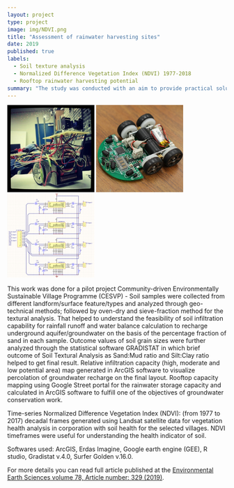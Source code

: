 ```yaml
---
layout: project
type: project
image: img/NDVI.png
title: "Assessment of rainwater harvesting sites"
date: 2019
published: true
labels:
  - Soil texture analysis
  - Normalized Difference Vegetation Index (NDVI) 1977-2018
  - Rooftop rainwater harvesting potential
summary: "The study was conducted with an aim to provide practical solution for the groundwater management in villages of the North-West Delhi, India. LANDSAT remote-sensing datasets for the last four decades (1977–2018) were assessed to determine changes in vegetation cover at the selected sites."
---
```


<div class="text-center p-4">
  <img width="200px" src="../img/micromouse/micromouse-robot.png" class="img-thumbnail" >
  <img width="200px" src="../img/micromouse/micromouse-robot-2.jpg" class="img-thumbnail" >
  <img width="200px" src="../img/micromouse/micromouse-circuit.png" class="img-thumbnail" >
</div>

This work was done for a pilot project Community-driven Environmentally Sustainable Village Programme (CESVP) - Soil samples were collected from different landform/surface feature/types and analyzed through geo-technical methods; followed by oven-dry and sieve-fraction method for the textural analysis. That helped to understand the feasibility of soil infiltration capability for rainfall runoff and water balance calculation to recharge underground aquifer/groundwater on the basis of the percentage fraction of sand in each sample. Outcome values of soil grain sizes were further analyzed through the statistical software GRADISTAT in which brief outcome of Soil Textural Analysis as Sand:Mud ratio and Silt:Clay ratio helped to get final result. Relative infiltration capacity (high, moderate and low potential area) map generated in ArcGIS software to visualize percolation of groundwater recharge on the final layout. Rooftop capacity mapping using Google Street portal for the rainwater storage capacity and calculated in ArcGIS software to fulfill one of the objectives of groundwater conservation work.

Time-series Normalized Difference Vegetation Index (NDVI): (from 1977 to 2017) decadal frames generated using Landsat satellite data for vegetation health analysis in corporation with soil health for the selected villages. NDVI timeframes were useful for understanding the health indicator of soil. 

Softwares used:  ArcGIS, Erdas Imagine, Google earth engine (GEE), R studio, Gradistat v.4.0, Surfer Golden v.16.0.

For more details you can read full article published at the [Environmental Earth Sciences volume 78, Article number: 329 (2019)](https://link.springer.com/article/10.1007/s12665-019-8332-y).
